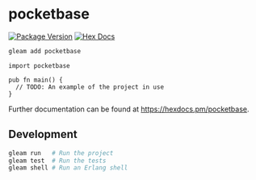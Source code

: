 # pocketbase

[![Package Version](https://img.shields.io/hexpm/v/pocketbase)](https://hex.pm/packages/pocketbase)
[![Hex Docs](https://img.shields.io/badge/hex-docs-ffaff3)](https://hexdocs.pm/pocketbase/)

```sh
gleam add pocketbase
```
```gleam
import pocketbase

pub fn main() {
  // TODO: An example of the project in use
}
```

Further documentation can be found at <https://hexdocs.pm/pocketbase>.

## Development

```sh
gleam run   # Run the project
gleam test  # Run the tests
gleam shell # Run an Erlang shell
```
